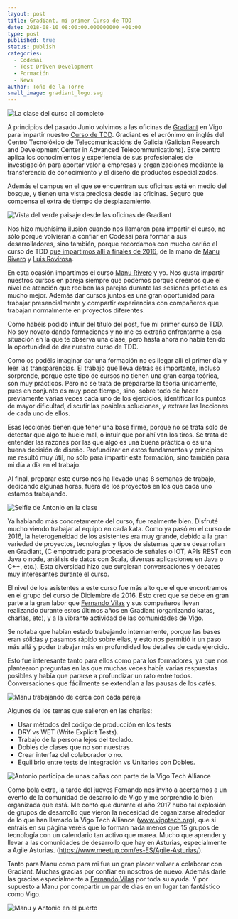 ```yaml
---
layout: post
title: Gradiant, mi primer Curso de TDD
date: 2018-08-10 08:00:00.000000000 +01:00
type: post
published: true
status: publish
categories:
  - Codesai
  - Test Driven Development
  - Formación
  - News
author: Toño de la Torre
small_image: gradiant_logo.svg
---
```


<img src="/assets/gradiant18_all_group.JPG" alt="La clase del curso al completo" />

A principios del pasado Junio volvimos a las oficinas de [Gradiant](https://www.gradiant.org/) en Vigo para impartir nuestro [Curso de TDD](https://www.codesai.com/curso-de-tdd/). Gradiant es el acrónimo en inglés del Centro Tecnolóxico de Telecomunicacións de Galicia (Galician Research and Development Center in Advanced Telecommunications). Este centro aplica los conocimientos y experiencia de sus profesionales de investigación para aportar valor a empresas y organizaciones mediante la transferencia de conocimiento y el diseño de productos especializados.

Además el campus en el que se encuentran sus oficinas está en medio del bosque, y tienen una vista preciosa desde las oficinas. Seguro que compensa el extra de tiempo de desplazamiento.

<img src="/assets/gradiant18_landscape.JPG" alt="Vista del verde paisaje desde las oficinas de Gradiant" />

Nos hizo muchísima ilusión cuando nos llamaron para impartir el curso, no sólo porque volvieran a confiar en Codesai para formar a sus desarrolladores, sino también, porque recordamos con mucho cariño el curso de TDD [que impartimos allí a finales de 2016](/2016/12/estuvimos-en-gradiant), de la mano de [Manu Rivero](https://twitter.com/trikitrok) y [Luis Rovirosa](https://twitter.com/luisrovirosa).

En esta ocasión impartimos el curso [Manu Rivero](https://twitter.com/trikitrok) y yo. Nos gusta impartir nuestros cursos en pareja siempre que podemos porque creemos que el nivel de atención que reciben las parejas durante las sesiones prácticas es mucho mejor. Además dar cursos juntos es una gran oportunidad para trabajar presencialmente y compartir experiencias con compañeros que trabajan normalmente en proyectos diferentes. 

Como habéis podido intuir del título del post, fue mi primer curso de TDD. No soy novato dando formaciones y no me es extraño enfrentarme a esa situación en la que te observa una clase, pero hasta ahora no había tenido la oportunidad de dar nuestro curso de TDD. 

Como os podéis imaginar dar una formación no es llegar allí el primer día y leer las transparencias. El trabajo que lleva detrás es importante, incluso sorprende, porque este tipo de cursos no tienen una gran carga teórica, son muy prácticos. Pero no se trata de prepararse la teoría únicamente, pues en conjunto es muy poco tiempo, sino, sobre todo  de hacer previamente varias veces cada uno de los ejercicios, identificar los puntos de mayor dificultad, discutir las posibles soluciones, y extraer las lecciones de cada uno de ellos.

Esas lecciones tienen que tener una base firme, porque no se trata solo de detectar que algo te huele mal, o intuir que por ahí van los tiros. Se trata de entender las razones por las que algo es una buena práctica o es una buena decisión de diseño. Profundizar en estos fundamentos y principios me resultó muy útil, no sólo para impartir esta formación, sino también para mi día a día en el trabajo.

Al final, preparar este curso nos ha llevado unas 8 semanas de trabajo, dedicando algunas horas, fuera de  los proyectos en los que cada uno estamos trabajando.


<img src="/assets/gradiant18_selfie.JPG" alt="Selfie de Antonio en la clase" />



Ya hablando más concretamente del curso, fue realmente bien. Disfruté mucho viendo trabajar al equipo en cada kata. Como ya pasó en el curso de 2016, la heterogeneidad de los asistentes era muy grande, debido a la gran variedad de proyectos, tecnologías y tipos de sistemas que se desarrollan en Gradiant, (C empotrado para procesado de señales o IOT, APIs REST con Java o node, análisis de datos con Scala, diversas aplicaciones en Java o C++, etc.). Esta diversidad hizo que surgieran conversaciones y debates muy interesantes durante el curso.

El nivel de los asistentes a este curso fue más alto que el que encontramos en el grupo del curso de Diciembre de 2016. Esto creo que se debe en gran parte a la gran labor que [Fernando Vilas](https://twitter.com/fer_vilas) y sus compañeros llevan realizando durante estos últimos años en Gradiant (organizando katas, charlas, etc), y a la vibrante actividad de las comunidades de Vigo.

Se notaba que habían estado trabajando internamente, porque las bases eran sólidas y pasamos rápido sobre ellas, y esto nos  permitió ir un paso más allá y poder trabajar más en profundidad los detalles de cada ejercicio.

Esto fue interesante tanto para ellos como para los formadores, ya que nos plantearon preguntas en las que muchas veces había varias respuestas posibles y había que pararse a profundizar un rato entre todos. Conversaciones que fácilmente se extendían a las pausas de los cafés. 

<img src="/assets/gradiant18_pair.JPG" alt="Manu trabajando de cerca con cada pareja" />


Algunos de los temas que salieron en las charlas:

- Usar métodos del código de producción en los tests
- DRY vs WET (Write Explicit Tests).
- Trabajo de la persona lejos del teclado.
- Dobles de clases que no son nuestras
- Crear interfaz del colaborador o no.
- Equilibrio entre tests de integración vs Unitarios con Dobles.


<img src="/assets/gradiant18_vigo_tech.JPG" alt="Antonio participa de unas cañas con parte de la Vigo Tech Alliance" />


Como bola extra, la tarde del jueves Fernando nos invitó a acercarnos a un evento de la comunidad de desarrollo de Vigo y me sorprendió lo bien organizada que está. Me contó que durante el año 2017 hubo tal explosión de grupos de desarrollo que vieron la necesidad de organizarse alrededor de lo que han llamado la Vigo Tech Alliance (www.vigotech.org), que si entráis en su página veréis que lo forman nada menos que 15 grupos de tecnología con un calendario tan activo que marea. Mucho que aprender y llevar a las comunidades de desarrollo que hay en Asturias, especialmente a Agile Asturias. (https://www.meetup.com/es-ES/Agile-Asturias/).

Tanto para Manu como para mi fue un gran placer volver a colaborar con Gradiant.
Muchas gracias por confiar en nosotros de nuevo. Además darle las gracias especialmente a [Fernando Vilas](https://twitter.com/fer_vilas) por toda su ayuda. Y por supuesto a Manu por compartir un par de días en un lugar tan fantástico como Vigo. 


<img src="/assets/gradiant18_manu_and_antonio.JPG" alt="Manu y Antonio en el puerto" />
